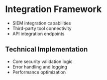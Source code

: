 # Integration Framework
- SIEM integration capabilities
- Third-party tool connectivity
- API integration endpoints

## Technical Implementation
- Core security validation logic
- Error handling and logging
- Performance optimization
